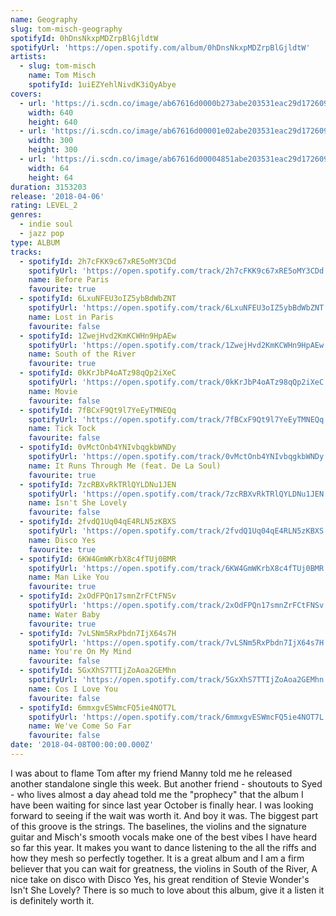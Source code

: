 ```yaml
---
name: Geography
slug: tom-misch-geography
spotifyId: 0hDnsNkxpMDZrpBlGjldtW
spotifyUrl: 'https://open.spotify.com/album/0hDnsNkxpMDZrpBlGjldtW'
artists:
  - slug: tom-misch
    name: Tom Misch
    spotifyId: 1uiEZYehlNivdK3iQyAbye
covers:
  - url: 'https://i.scdn.co/image/ab67616d0000b273abe203531eac29d17260966f'
    width: 640
    height: 640
  - url: 'https://i.scdn.co/image/ab67616d00001e02abe203531eac29d17260966f'
    width: 300
    height: 300
  - url: 'https://i.scdn.co/image/ab67616d00004851abe203531eac29d17260966f'
    width: 64
    height: 64
duration: 3153203
release: '2018-04-06'
rating: LEVEL_2
genres:
  - indie soul
  - jazz pop
type: ALBUM
tracks:
  - spotifyId: 2h7cFKK9c67xRE5oMY3CDd
    spotifyUrl: 'https://open.spotify.com/track/2h7cFKK9c67xRE5oMY3CDd'
    name: Before Paris
    favourite: true
  - spotifyId: 6LxuNFEU3oIZ5ybBdWbZNT
    spotifyUrl: 'https://open.spotify.com/track/6LxuNFEU3oIZ5ybBdWbZNT'
    name: Lost in Paris
    favourite: false
  - spotifyId: 1ZwejHvd2KmKCWHn9HpAEw
    spotifyUrl: 'https://open.spotify.com/track/1ZwejHvd2KmKCWHn9HpAEw'
    name: South of the River
    favourite: true
  - spotifyId: 0kKrJbP4oATz98qQp2iXeC
    spotifyUrl: 'https://open.spotify.com/track/0kKrJbP4oATz98qQp2iXeC'
    name: Movie
    favourite: false
  - spotifyId: 7fBCxF9Qt9l7YeEyTMNEQq
    spotifyUrl: 'https://open.spotify.com/track/7fBCxF9Qt9l7YeEyTMNEQq'
    name: Tick Tock
    favourite: false
  - spotifyId: 0vMctOnb4YNIvbqgkbWNDy
    spotifyUrl: 'https://open.spotify.com/track/0vMctOnb4YNIvbqgkbWNDy'
    name: It Runs Through Me (feat. De La Soul)
    favourite: true
  - spotifyId: 7zcRBXvRkTRlQYLDNu1JEN
    spotifyUrl: 'https://open.spotify.com/track/7zcRBXvRkTRlQYLDNu1JEN'
    name: Isn't She Lovely
    favourite: false
  - spotifyId: 2fvdQ1Uq04qE4RLN5zKBXS
    spotifyUrl: 'https://open.spotify.com/track/2fvdQ1Uq04qE4RLN5zKBXS'
    name: Disco Yes
    favourite: true
  - spotifyId: 6KW4GmWKrbX8c4fTUj0BMR
    spotifyUrl: 'https://open.spotify.com/track/6KW4GmWKrbX8c4fTUj0BMR'
    name: Man Like You
    favourite: true
  - spotifyId: 2xOdFPQn17smnZrFCtFNSv
    spotifyUrl: 'https://open.spotify.com/track/2xOdFPQn17smnZrFCtFNSv'
    name: Water Baby
    favourite: true
  - spotifyId: 7vLSNm5RxPbdn7IjX64s7H
    spotifyUrl: 'https://open.spotify.com/track/7vLSNm5RxPbdn7IjX64s7H'
    name: You're On My Mind
    favourite: false
  - spotifyId: 5GxXhS7TTIjZoAoa2GEMhn
    spotifyUrl: 'https://open.spotify.com/track/5GxXhS7TTIjZoAoa2GEMhn'
    name: Cos I Love You
    favourite: false
  - spotifyId: 6mmxgvESWmcFQ5ie4NOT7L
    spotifyUrl: 'https://open.spotify.com/track/6mmxgvESWmcFQ5ie4NOT7L'
    name: We've Come So Far
    favourite: false
date: '2018-04-08T00:00:00.000Z'
---
```

I was about to flame Tom after my friend Manny told me he released another standalone single
this week. But another friend - shoutouts to Syed - who lives almost a day ahead told me the
"prophecy" that the album I have been waiting for since last year October is finally hear.
I was looking forward to seeing if the wait was worth it. And boy it was. The biggest part
of this groove is the strings. The baselines, the violins and the signature guitar and Misch's
smooth vocals make one of the best vibes I have heard so far this year. It makes you want to
dance listening to the all the riffs and how they mesh so perfectly together. It is a great
album and I am a firm believer that you can wait for greatness, the violins in South of the
River, A nice take on disco with Disco Yes, his great rendition of Stevie Wonder's Isn't She
Lovely? There is so much to love about this album, give it a listen it is definitely worth it.
